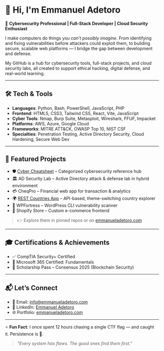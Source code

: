 # 👋 Hi, I'm Emmanuel Adetoro

🔐 **Cybersecurity Professional | Full-Stack Developer | Cloud Security Enthusiast**

I make computers do things you *can’t possibly imagine*. From identifying and fixing vulnerabilities before attackers could exploit them, to building secure, scalable web platforms — I bridge the gap between development and defense.

My GitHub is a hub for cybersecurity tools, full-stack projects, and cloud security labs, all created to support ethical hacking, digital defense, and real-world learning.

---

## 🛠️ Tech & Tools

- **Languages**: Python, Bash, PowerShell, JavaScript, PHP  
- **Frontend**: HTML5, CSS3, Tailwind CSS, React, Vite, JavaScript  
- **Cyber Tools**: Nmap, Burp Suite, Metasploit, Wireshark, FFUF, Impacket  
- **Platforms**: AWS, Azure, Google Cloud  
- **Frameworks**: MITRE ATT&CK, OWASP Top 10, NIST CSF  
- **Specialties**: Penetration Testing, Active Directory Security, Cloud Hardening, Secure Web Dev

---

## 🚀 Featured Projects

- 🛡️ [Cyber Cheatsheet](https://cyberref.netlify.app) – Categorized cybersecurity reference hub  
- 🏛️ AD Security Lab – Active Directory attack & defense lab in hybrid environment  
- 💳 CheqPro – Financial web app for transaction & analytics  
- 🌍 [REST Countries App](https://rest-countries-ademto.netlify.app) – API-based, theme-switching country explorer  
- 🧱 WPFortress – WordPress CLI vulnerability scanner  
- 🛒 Shopify Store – Custom e-commerce frontend  

> 👉 Explore them in pinned repos or on [emmanueladetoro.com](https://emmanueladetoro.com)

---

## 🎓 Certifications & Achievements

- ✅ CompTIA Security+ Certified  
- 💼 Microsoft 365 Certified: Fundamentals  
- 🥇 Scholarship Pass – Consensus 2025 (Blockchain Security)

---

## 📬 Let’s Connect

- 📧 Email: [info@emmanueladetoro.com](mailto:info@emmanueladetoro.com)  
- 💼 LinkedIn: [Emmanuel Adetoro](https://www.linkedin.com/in/emmanuel-adetoro)  
- 🌐 Portfolio: [emmanueladetoro.com](https://emmanueladetoro.com)

---

⭐ **Fun Fact**: I once spent 12 hours chasing a single CTF flag — and caught it. Persistence is 🔑.

> *"Every system has flaws. The good ones find them first."*

<!--
**ademto/ademto** is a ✨ _special_ ✨ repository because its `README.md` (this file) appears on your GitHub profile.

Here are some ideas to get you started:

- 🔭 I’m currently working on ...
- 🌱 I’m currently learning ...
- 👯 I’m looking to collaborate on ...
- 🤔 I’m looking for help with ...
- 💬 Ask me about ...
- 📫 How to reach me: ...
- 😄 Pronouns: ...
- ⚡ Fun fact: ...
-->
